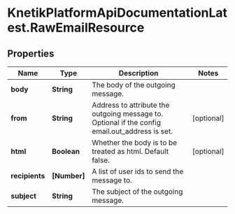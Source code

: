 # KnetikPlatformApiDocumentationLatest.RawEmailResource

## Properties
Name | Type | Description | Notes
------------ | ------------- | ------------- | -------------
**body** | **String** | The body of the outgoing message. | 
**from** | **String** | Address to attribute the outgoing message to. Optional if the config email.out_address is set. | [optional] 
**html** | **Boolean** | Whether the body is to be treated as html. Default false. | [optional] 
**recipients** | **[Number]** | A list of user ids to send the message to. | 
**subject** | **String** | The subject of the outgoing message. | 


